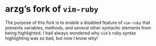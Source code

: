 # arzg’s fork of `vim-ruby`

The purpose of this fork is to enable a disabled feature of 
`vim-ruby` that prevents variables, methods, and several other 
syntactic elements from being highlighted. I had always wondered 
why `vim`'s ruby syntax highlighting was so bad, but now I know 
why!

